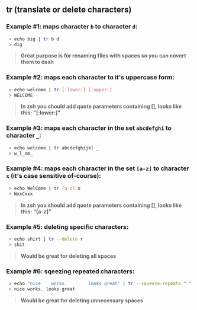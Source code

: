 ## **tr (translate or delete characters)**
### Example #1: maps character `b` to character `d`:
```bash
 > echo big | tr b d
 > dig
```
> **Great purpose is for renaming files with spaces so you can covert them to dash**

### Example #2: maps each character to it's uppercase form:
```bash
 > echo welcome | tr [:lower:] [:upper:]
 > WELCOME
```
> **In zsh you should add quote parameters containing [], looks like this: "[:lower:]"**

### Example #3: maps each character in the set `abcdefghi` to character `_`:
```bash
 > echo welcome | tr abcdefghijkl _
 > w_l_om_
```

### Example #4: maps each character in the set `[a-z]` to character `x` (it's case sensitive of-course):
```bash
 > echo WelCome | tr [a-z] x
 > WxxCxxx
```
> **In zsh you should add quote parameters containing [], looks like this: "[a-z]"**

### Example #5: deleting specific characters:
```bash
 > echo shirt | tr --delete r
 > shit
```
> **Would be great for deleting all spaces**

### Example #6: sqeezing repeated characters:
```bash
 > echo "nice    works.        looks great" | tr --squeeze-repeats " "
 > nice works. looks great
```
> **Would be great for deleting unnecessary spaces**
